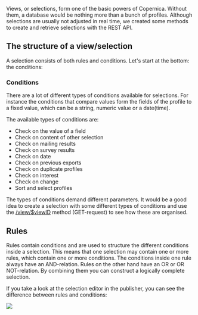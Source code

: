 Views, or selections, form one of the basic powers of Copernica. Without
them, a database would be nothing more than a bunch of profiles.
Although selections are usually not adjusted in real time, we created
some methods to create and retrieve selections with the REST API.

The structure of a view/selection
---------------------------------

A selection consists of both rules and conditions. Let's start at the
bottom: the conditions:

### Conditions

There are a lot of different types of conditions available for
selections. For instance the conditions that compare values form the
fields of the profile to a fixed value, which can be a string, numeric
value or a date(time).

The available types of conditions are:

-   Check on the value of a field
-   Check on content of other selection
-   Check on mailing results
-   Check on survey results
-   Check on date
-   Check on previous exports
-   Check on duplicate profiles
-   Check on interest
-   Check on change
-   Sort and select profiles

The types of conditions demand different parameters. It would be a good
idea to create a selection with some different types of conditions and
use the [/view/\$viewID](./view.en.md) method (GET-request) to see how these are
organised.

Rules
-----

Rules contain conditions and are used to structure the different
conditions inside a selection. This means that one selection may contain
one or more rules, which contain one or more conditions. The conditions
inside one rule always have an AND-relation. Rules on the other hand
have an OR or OR NOT-relation. By combining them you can construct a
logically complete selection.

If you take a look at the selection editor in the publisher, you can see
the difference between rules and conditions:

![](copernica-views.png)
